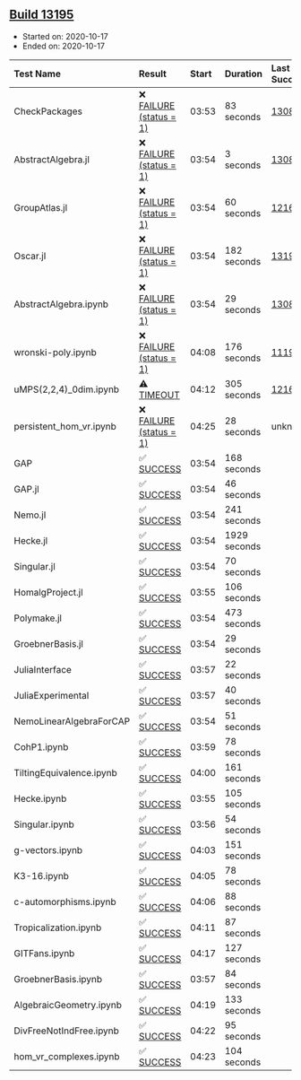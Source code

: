 ## [Build 13195](https://oscarci.mathematik.uni-kl.de/job/oscar/13195/)

* Started on: 2020-10-17
* Ended on: 2020-10-17

| Test Name    | Result | Start | Duration | Last Success | First Failure |
|:-------------|:-------|:------|:---------|:-------------|:--------------|
| CheckPackages | ❌ [FAILURE (status = 1)](https://oscarci.mathematik.uni-kl.de/job/oscar/13195/artifact/logs/build-13195/CheckPackages.log) | 03:53 | 83 seconds | [13085](https://oscarci.mathematik.uni-kl.de/job/oscar/13085/) | [13086](https://oscarci.mathematik.uni-kl.de/job/oscar/13086/) |
| AbstractAlgebra.jl | ❌ [FAILURE (status = 1)](https://oscarci.mathematik.uni-kl.de/job/oscar/13195/artifact/logs/build-13195/AbstractAlgebra.jl.log) | 03:54 | 3 seconds | [13085](https://oscarci.mathematik.uni-kl.de/job/oscar/13085/) | [13086](https://oscarci.mathematik.uni-kl.de/job/oscar/13086/) |
| GroupAtlas.jl | ❌ [FAILURE (status = 1)](https://oscarci.mathematik.uni-kl.de/job/oscar/13195/artifact/logs/build-13195/GroupAtlas.jl.log) | 03:54 | 60 seconds | [12167](https://oscarci.mathematik.uni-kl.de/job/oscar/12167/) | [12168](https://oscarci.mathematik.uni-kl.de/job/oscar/12168/) |
| Oscar.jl | ❌ [FAILURE (status = 1)](https://oscarci.mathematik.uni-kl.de/job/oscar/13195/artifact/logs/build-13195/Oscar.jl.log) | 03:54 | 182 seconds | [13194](https://oscarci.mathematik.uni-kl.de/job/oscar/13194/) | [13195](https://oscarci.mathematik.uni-kl.de/job/oscar/13195/) |
| AbstractAlgebra.ipynb | ❌ [FAILURE (status = 1)](https://oscarci.mathematik.uni-kl.de/job/oscar/13195/artifact/logs/build-13195/AbstractAlgebra.ipynb.log) | 03:54 | 29 seconds | [13085](https://oscarci.mathematik.uni-kl.de/job/oscar/13085/) | [13086](https://oscarci.mathematik.uni-kl.de/job/oscar/13086/) |
| wronski-poly.ipynb | ❌ [FAILURE (status = 1)](https://oscarci.mathematik.uni-kl.de/job/oscar/13195/artifact/logs/build-13195/wronski-poly.ipynb.log) | 04:08 | 176 seconds | [11192](https://oscarci.mathematik.uni-kl.de/job/oscar/11192/) | [11193](https://oscarci.mathematik.uni-kl.de/job/oscar/11193/) |
| uMPS(2,2,4)_0dim.ipynb | ⚠ [TIMEOUT](https://oscarci.mathematik.uni-kl.de/job/oscar/13195/artifact/logs/build-13195/uMPS-2-2-4-_0dim.ipynb.log) | 04:12 | 305 seconds | [12167](https://oscarci.mathematik.uni-kl.de/job/oscar/12167/) | [12168](https://oscarci.mathematik.uni-kl.de/job/oscar/12168/) |
| persistent_hom_vr.ipynb | ❌ [FAILURE (status = 1)](https://oscarci.mathematik.uni-kl.de/job/oscar/13195/artifact/logs/build-13195/persistent_hom_vr.ipynb.log) | 04:25 | 28 seconds | unknown | unknown |
| GAP | ✅ [SUCCESS](https://oscarci.mathematik.uni-kl.de/job/oscar/13195/artifact/logs/build-13195/GAP.log) | 03:54 | 168 seconds |  |  |
| GAP.jl | ✅ [SUCCESS](https://oscarci.mathematik.uni-kl.de/job/oscar/13195/artifact/logs/build-13195/GAP.jl.log) | 03:54 | 46 seconds |  |  |
| Nemo.jl | ✅ [SUCCESS](https://oscarci.mathematik.uni-kl.de/job/oscar/13195/artifact/logs/build-13195/Nemo.jl.log) | 03:54 | 241 seconds |  |  |
| Hecke.jl | ✅ [SUCCESS](https://oscarci.mathematik.uni-kl.de/job/oscar/13195/artifact/logs/build-13195/Hecke.jl.log) | 03:54 | 1929 seconds |  |  |
| Singular.jl | ✅ [SUCCESS](https://oscarci.mathematik.uni-kl.de/job/oscar/13195/artifact/logs/build-13195/Singular.jl.log) | 03:54 | 70 seconds |  |  |
| HomalgProject.jl | ✅ [SUCCESS](https://oscarci.mathematik.uni-kl.de/job/oscar/13195/artifact/logs/build-13195/HomalgProject.jl.log) | 03:55 | 106 seconds |  |  |
| Polymake.jl | ✅ [SUCCESS](https://oscarci.mathematik.uni-kl.de/job/oscar/13195/artifact/logs/build-13195/Polymake.jl.log) | 03:54 | 473 seconds |  |  |
| GroebnerBasis.jl | ✅ [SUCCESS](https://oscarci.mathematik.uni-kl.de/job/oscar/13195/artifact/logs/build-13195/GroebnerBasis.jl.log) | 03:54 | 29 seconds |  |  |
| JuliaInterface | ✅ [SUCCESS](https://oscarci.mathematik.uni-kl.de/job/oscar/13195/artifact/logs/build-13195/JuliaInterface.log) | 03:57 | 22 seconds |  |  |
| JuliaExperimental | ✅ [SUCCESS](https://oscarci.mathematik.uni-kl.de/job/oscar/13195/artifact/logs/build-13195/JuliaExperimental.log) | 03:57 | 40 seconds |  |  |
| NemoLinearAlgebraForCAP | ✅ [SUCCESS](https://oscarci.mathematik.uni-kl.de/job/oscar/13195/artifact/logs/build-13195/NemoLinearAlgebraForCAP.log) | 03:54 | 51 seconds |  |  |
| CohP1.ipynb | ✅ [SUCCESS](https://oscarci.mathematik.uni-kl.de/job/oscar/13195/artifact/logs/build-13195/CohP1.ipynb.log) | 03:59 | 78 seconds |  |  |
| TiltingEquivalence.ipynb | ✅ [SUCCESS](https://oscarci.mathematik.uni-kl.de/job/oscar/13195/artifact/logs/build-13195/TiltingEquivalence.ipynb.log) | 04:00 | 161 seconds |  |  |
| Hecke.ipynb | ✅ [SUCCESS](https://oscarci.mathematik.uni-kl.de/job/oscar/13195/artifact/logs/build-13195/Hecke.ipynb.log) | 03:55 | 105 seconds |  |  |
| Singular.ipynb | ✅ [SUCCESS](https://oscarci.mathematik.uni-kl.de/job/oscar/13195/artifact/logs/build-13195/Singular.ipynb.log) | 03:56 | 54 seconds |  |  |
| g-vectors.ipynb | ✅ [SUCCESS](https://oscarci.mathematik.uni-kl.de/job/oscar/13195/artifact/logs/build-13195/g-vectors.ipynb.log) | 04:03 | 151 seconds |  |  |
| K3-16.ipynb | ✅ [SUCCESS](https://oscarci.mathematik.uni-kl.de/job/oscar/13195/artifact/logs/build-13195/K3-16.ipynb.log) | 04:05 | 78 seconds |  |  |
| c-automorphisms.ipynb | ✅ [SUCCESS](https://oscarci.mathematik.uni-kl.de/job/oscar/13195/artifact/logs/build-13195/c-automorphisms.ipynb.log) | 04:06 | 88 seconds |  |  |
| Tropicalization.ipynb | ✅ [SUCCESS](https://oscarci.mathematik.uni-kl.de/job/oscar/13195/artifact/logs/build-13195/Tropicalization.ipynb.log) | 04:11 | 87 seconds |  |  |
| GITFans.ipynb | ✅ [SUCCESS](https://oscarci.mathematik.uni-kl.de/job/oscar/13195/artifact/logs/build-13195/GITFans.ipynb.log) | 04:17 | 127 seconds |  |  |
| GroebnerBasis.ipynb | ✅ [SUCCESS](https://oscarci.mathematik.uni-kl.de/job/oscar/13195/artifact/logs/build-13195/GroebnerBasis.ipynb.log) | 03:57 | 84 seconds |  |  |
| AlgebraicGeometry.ipynb | ✅ [SUCCESS](https://oscarci.mathematik.uni-kl.de/job/oscar/13195/artifact/logs/build-13195/AlgebraicGeometry.ipynb.log) | 04:19 | 133 seconds |  |  |
| DivFreeNotIndFree.ipynb | ✅ [SUCCESS](https://oscarci.mathematik.uni-kl.de/job/oscar/13195/artifact/logs/build-13195/DivFreeNotIndFree.ipynb.log) | 04:22 | 95 seconds |  |  |
| hom_vr_complexes.ipynb | ✅ [SUCCESS](https://oscarci.mathematik.uni-kl.de/job/oscar/13195/artifact/logs/build-13195/hom_vr_complexes.ipynb.log) | 04:23 | 104 seconds |  |  |
